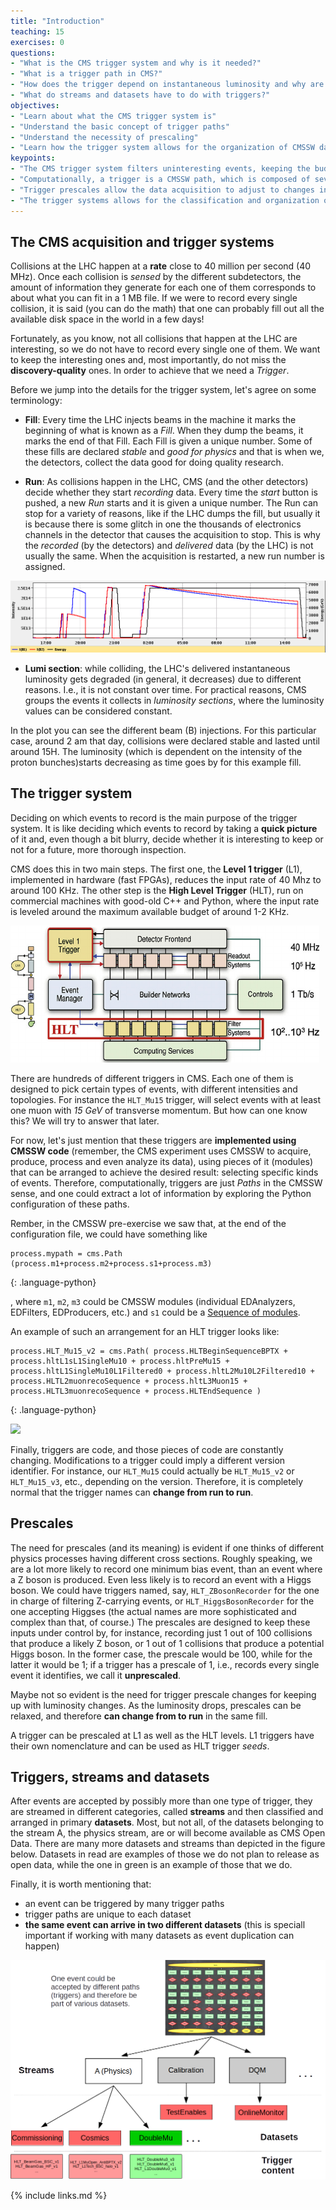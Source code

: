 ```yaml
---
title: "Introduction"
teaching: 15
exercises: 0
questions:
- "What is the CMS trigger system and why is it needed?"
- "What is a trigger path in CMS?"
- "How does the trigger depend on instantaneous luminosity and why are prescales necessary?"
- "What do streams and datasets have to do with triggers?"
objectives:
- "Learn about what the CMS trigger system is"
- "Understand the basic concept of trigger paths"
- "Understand the necessity of prescaling"
- "Learn how the trigger system allows for the organization of CMSSW data in streams and datasets."
keypoints:
- "The CMS trigger system filters uninteresting events, keeping the budget high for the flow of interesting data."
- "Computationally, a trigger is a CMSSW path, which is composed of several software modules."
- "Trigger prescales allow the data acquisition to adjust to changes in instantaneous luminosity while keeping the rate of incomming data under control"
- "The trigger systems allows for the classification and organization of datasets by physics objects of interest"
---
```


## The CMS acquisition and trigger systems

Collisions at the LHC happen at a **rate** close to 40 million per second (40 MHz).  Once each collision is *sensed* by the different subdetectors, the amount of information they generate for each one of them corresponds to about what you can fit in a 1 MB file.  If we were to record every single collision, it is said (you can do the math) that one can probably fill out all the available disk space in the world in a few days!  

Fortunately, as you know, not all collisions that happen at the LHC are interesting, so we do not have to record every single one of them.  We want to keep the interesting ones and, most importantly, do not miss the **discovery-quality** ones.  In order to achieve that we need a *Trigger*.

Before we jump into the details for the trigger system, let's agree on some terminology:

- **Fill**: Every time the LHC injects beams in the machine it marks the beginning of what is known as a *Fill*.  When they dump the beams, it marks the end of that Fill.  Each Fill is given a unique number.  Some of these fills are declared *stable* and *good for physics* and that is when we, the detectors, collect the data good for doing quality research.

- **Run**: As collisions happen in the LHC, CMS (and the other detectors) decide whether they start *recording* data.  Every time the *start* button is pushed, a new *Run* starts and it is given a unique number.  The Run can stop for a variety of reasons, like if the LHC dumps the fill, but usually it is because there is some glitch in one the thousands of electronics channels in the detector that causes the acquisition to stop.  This is why the *recorded* (by the detectors) and *delivered* data (by the LHC) is not usually the same.  When the acquisition is restarted, a new run number is assigned.

![Example of LHC fills](../fig/lhcfills.png)

- **Lumi section**: while colliding, the LHC's delivered instantaneous luminosity gets degraded (in general, it decreases) due to different reasons.  I.e., it is not constant over time.  For practical reasons, CMS groups the events it collects in *luminosity sections*, where the luminosity values can be considered constant.

In the plot you can see the different beam (B) injections.  For this particular case, around 2 am that day, collisions were declared stable and lasted until around 15H.  The luminosity (which is dependent on the intensity of the proton bunches)starts decreasing as time goes by for this example fill.

## The trigger system

Deciding on which events to record is the main purpose of the trigger system.  It is like deciding which events to record by taking a **quick picture** of it and, even though a bit blurry, decide whether it is interesting to keep or not for a future, more thorough inspection.  

CMS does this in two main steps.   The first one, the **Level 1 trigger** (L1), implemented in hardware (fast FPGAs), reduces the input rate of 40 Mhz to around 100 KHz.  The other step is the **High Level Trigger** (HLT), run on commercial machines with good-old C++ and Python, where the input rate is leveled around the maximum available budget of around 1-2 KHz.

![](../fig/triggeroverview.png)

There are hundreds of different triggers in CMS.  Each one of them is designed to pick certain types of events, with different intensities and topologies.  For instance the `HLT_Mu15` trigger, will select events with at least one muon with *15 GeV* of transverse momentum.  But how can one know this?  We will try to answer that later.

For now, let's just mention that these triggers are **implemented using CMSSW code** (remember, the CMS experiment uses CMSSW to acquire, produce, process and even analyze its data), using pieces of it (modules) that can be arranged to achieve the desired result: selecting specific kinds of events.  Therefore, computationally, triggers are just *Paths* in the CMSSW sense, and one could extract a lot of information by exploring the Python configuration of these paths.

Rember, in the CMSSW pre-exercise we saw that, at the end of the configuration file, we could have something like

~~~
process.mypath = cms.Path (process.m1+process.m2+process.s1+process.m3)
~~~
{: .language-python}

, where `m1`, `m2`, `m3` could be CMSSW modules (individual EDAnalyzers, EDFilters, EDProducers, etc.) and `s1` could be a [Sequence of modules](https://twiki.cern.ch/twiki/bin/view/CMSPublic/SWGuideAboutPythonConfigFile#Module_sequences).

An example of such an arrangement for an HLT trigger looks like:

~~~
process.HLT_Mu15_v2 = cms.Path( process.HLTBeginSequenceBPTX + process.hltL1sL1SingleMu10 + process.hltPreMu15 + process.hltL1SingleMu10L1Filtered0 + process.hltL2Mu10L2Filtered10 + process.HLTL2muonrecoSequence + process.hltL3Muon15 + process.HLTL3muonrecoSequence + process.HLTEndSequence )
~~~
{: .language-python}

![](../fig/triggerpath.png)

Finally, triggers are code, and those pieces of code are constantly changing.  Modifications to a trigger could imply a different version identifier.  For instance, our `HLT_Mu15` could actually be `HLT_Mu15_v2` or `HLT_Mu15_v3`, etc., depending on the version.  Therefore, it is completely normal that the trigger names can **change from run to run**.

## Prescales

The need for prescales (and its meaning) is evident if one thinks of different physics processes having different cross sections.  Roughly speaking, we are a lot more likely to record one minimum bias event, than an event where a Z boson is produced.  Even less likely is to record an event with a Higgs boson.  We could have triggers named, say, `HLT_ZBosonRecorder` for the one in charge of filtering Z-carrying events, or `HLT_HiggsBosonRecorder` for the one accepting Higgses (the actual names are more sophisticated and complex than that, of course.)   The prescales are designed to keep these inputs under control by, for instance, recording just 1 out of 100 collisions that produce a likely Z boson, or 1 out of 1 collisions that produce a potential Higgs boson.  In the former case, the prescale would be 100, while for the latter it would be 1; if a trigger has a prescale of 1, i.e., records every single event it identifies, we call it **unprescaled**.

Maybe not so evident is the need for trigger prescale changes for keeping up with luminosity changes.  As the luminosity drops, prescales can be relaxed, and therefore **can change from to run** in the same fill.

A trigger can be prescaled at L1 as well as the HLT levels.  L1 triggers have their own nomenclature and can be used as HLT trigger *seeds*.



## Triggers, streams and datasets

After events are accepted by possibly more than one type of trigger, they are streamed in different categories, called **streams** and then classified and arranged in primary **datasets**.  Most, but not all, of the datasets belonging to the stream A, the physics stream, are or will become available as CMS Open Data. There are many more datasets and streams than depicted in the figure below.  Datasets in read are examples of those we do not plan to release as open data, while the one in green is an example of those that we do.

Finally, it is worth mentioning that:

- an event can be triggered by many trigger paths
- trigger paths are unique to each dataset
- **the same event can arrive in two different datasets** (this is speciall important if working with many datasets as event duplication can happen)

![](../fig/streams.png)






{% include links.md %}
